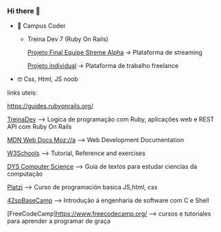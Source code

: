 ### Hi there 👋


- 🌱 Campus Coder
  - Treina Dev 7 (Ruby On Rails)
 
     [Projeto Final Equipe Streme Alpha](https://github.com/TreinaDev/stream-alpha) -> Plataforma de streaming
     
     [Projeto individual](https://github.com/angelasoler/Tech_Freelance_Project) -> Plataforma de trabalho freelance
       
     
- 🤓 Css, Html, JS noob

links uteis: 

https://guides.rubyonrails.org/

[TreinaDev](https://treinadev.com.br/) --> Logica de programação com Ruby, aplicações web e REST API com Ruby On Rails

[MDN Web Docs Moz://a](https://developer.mozilla.org/) --> Web Development Documentation

[W3Schools](https://www.w3schools.com/) --> Tutorial, Reference and exercises

[DYS Computer Science](https://github.com/jamesleeat/TeachYourselfCS-ES/blob/main/TeachYourselfCS-ES.md) --> Guia de textos para estudar ciencias da computação

[Platzi](https://platzi.com/clases/programacion-basica/) --> Curso de programación basica JS,html, css
 
[42spBaseCamp](https://www.42sp.org.br/)  --> Introdução á engenharia de software com C e Shell

[FreeCodeCamp]https://www.freecodecamp.org/ --> cursos e tutoriales para aprender a programar de graça
 
 


<!--
**angelasoler/angelasoler** is a ✨ _special_ ✨ repository because its `README.md` (this file) appears on your GitHub profile.

Here are some ideas to get you started:

- 🔭 I’m currently working on ...
- 🌱 I’m currently learning ...
- 👯 I’m looking to collaborate on ...
- 🤔 I’m looking for help with ...
- 💬 Ask me about ...
- 📫 How to reach me: ...
- 😄 Pronouns: ...
- ⚡ Fun fact: ...
-->
